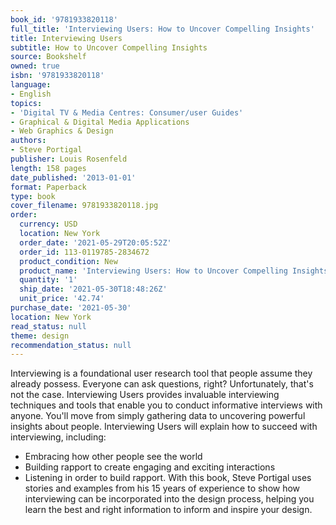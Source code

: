 ```yaml
---
book_id: '9781933820118'
full_title: 'Interviewing Users: How to Uncover Compelling Insights'
title: Interviewing Users
subtitle: How to Uncover Compelling Insights
source: Bookshelf
owned: true
isbn: '9781933820118'
language:
- English
topics:
- 'Digital TV & Media Centres: Consumer/user Guides'
- Graphical & Digital Media Applications
- Web Graphics & Design
authors:
- Steve Portigal
publisher: Louis Rosenfeld
length: 158 pages
date_published: '2013-01-01'
format: Paperback
type: book
cover_filename: 9781933820118.jpg
order:
  currency: USD
  location: New York
  order_date: '2021-05-29T20:05:52Z'
  order_id: 113-0119785-2834672
  product_condition: New
  product_name: 'Interviewing Users: How to Uncover Compelling Insights'
  quantity: '1'
  ship_date: '2021-05-30T18:48:26Z'
  unit_price: '42.74'
purchase_date: '2021-05-30'
location: New York
read_status: null
theme: design
recommendation_status: null
---
```

Interviewing is a foundational user research tool that people assume they already possess. Everyone can ask questions, right? Unfortunately, that's not the case. Interviewing Users provides invaluable interviewing techniques and tools that enable you to conduct informative interviews with anyone. You'll move from simply gathering data to uncovering powerful insights about people.
Interviewing Users will explain how to succeed with interviewing, including:
* Embracing how other people see the world
* Building rapport to create engaging and exciting interactions
* Listening in order to build rapport.
With this book, Steve Portigal uses stories and examples from his 15 years of experience to show how interviewing can be incorporated into the design process, helping you learn the best and right information to inform and inspire your design.
